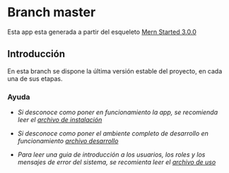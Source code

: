 # Branch master

Esta app esta generada a partir del esqueleto [Mern
Started 3.0.0](https://github.com/Hashnode/mern-starter/tree/upgrade/mern-v3.0.0)

## Introducción

En esta branch se dispone la última versión estable del proyecto, en cada una 
de sus etapas.

### Ayuda

* _Si desconoce como poner en funcionamiento la app, se recomienda leer el_
_[archivo de instalación](https://gitlab.catedras.linti.unlp.edu.ar/proyecto2017/grupo74/blob/master/.gitlab/INSTALL.md)_

* _Si desconoce como poner el ambiente completo de desarrollo en funcionamiento_
_[archivo desarrollo](https://gitlab.catedras.linti.unlp.edu.ar/proyecto2017/grupo74/blob/master/.gitlab/DESARROLLO.md)_

* _Para leer una guia de introducción a los usuarios, los roles y los mensajes de_
_error del sistema, se recomienta leer el_
_[archivo de uso](https://gitlab.catedras.linti.unlp.edu.ar/proyecto2017/grupo74/blob/master/.gitlab/USO.md)_
